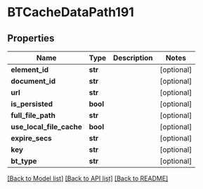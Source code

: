 # BTCacheDataPath191

## Properties
Name | Type | Description | Notes
------------ | ------------- | ------------- | -------------
**element_id** | **str** |  | [optional] 
**document_id** | **str** |  | [optional] 
**url** | **str** |  | [optional] 
**is_persisted** | **bool** |  | [optional] 
**full_file_path** | **str** |  | [optional] 
**use_local_file_cache** | **bool** |  | [optional] 
**expire_secs** | **str** |  | [optional] 
**key** | **str** |  | [optional] 
**bt_type** | **str** |  | [optional] 

[[Back to Model list]](../README.md#documentation-for-models) [[Back to API list]](../README.md#documentation-for-api-endpoints) [[Back to README]](../README.md)



